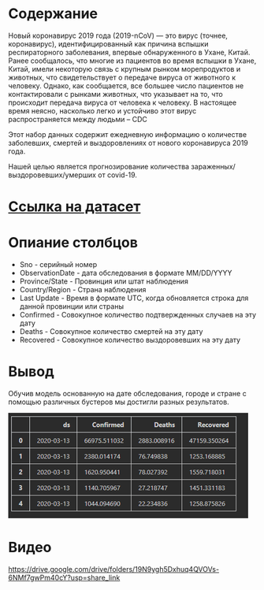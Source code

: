 # Содержание

Новый коронавирус 2019 года (2019-nCoV) — это вирус (точнее, коронавирус), идентифицированный как причина вспышки
респираторного заболевания, впервые обнаруженного в Ухане, Китай. Ранее сообщалось, что многие из пациентов во время
вспышки в Ухане, Китай, имели некоторую связь с крупным рынком морепродуктов и животных, что свидетельствует о передаче
вируса от животного к человеку. Однако, как сообщается, все большее число пациентов не контактировали с рынками
животных, что указывает на то, что происходит передача вируса от человека к человеку. В настоящее время неясно,
насколько легко и устойчиво этот вирус распространяется между людьми – CDC

Этот набор данных содержит ежедневную информацию о количестве заболевших, смертей и выздоровлениях от нового
коронавируса 2019 года.

Нашей целью является прогнозирование количества зараженных/выздоровевших/умерших от covid-19. 

# [Ссылка на датасет](https://www.kaggle.com/datasets/sudalairajkumar/novel-corona-virus-2019-dataset)

# Опиание столбцов

- Sno - серийный номер
- ObservationDate - дата обследования в формате MM/DD/YYYY
- Province/State - Провинция или штат наблюдения
- Country/Region - Страна наблюдения
- Last Update - Время в формате UTC, когда обновляется строка для данной провинции или страны
- Confirmed - Совокупное количество подтвержденных случаев на эту дату
- Deaths - Совокупное количество смертей на эту дату
- Recovered - Совокупное количество выздоровевших на эту дату

# Вывод

Обучив модель основанную на дате обследования, городе и стране с помощью различных бустеров мы достигли разных 
результатов.

![img.png](img/result.png)

# Видео

https://drive.google.com/drive/folders/19N9ygh5Dxhuq4QVOVs-6NMf7gwPm40cY?usp=share_link
